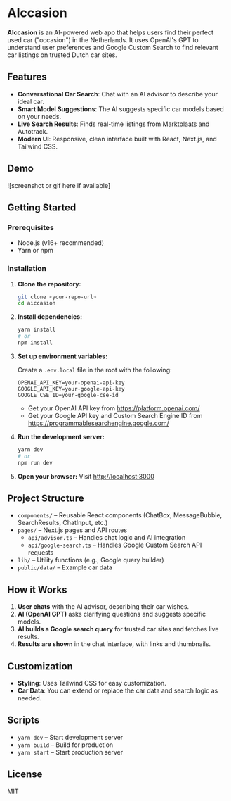 # AIccasion

**AIccasion** is an AI-powered web app that helps users find their perfect used car ("occasion") in the Netherlands. It uses OpenAI's GPT to understand user preferences and Google Custom Search to find relevant car listings on trusted Dutch car sites.

## Features

- **Conversational Car Search**: Chat with an AI advisor to describe your ideal car.
- **Smart Model Suggestions**: The AI suggests specific car models based on your needs.
- **Live Search Results**: Finds real-time listings from Marktplaats and Autotrack.
- **Modern UI**: Responsive, clean interface built with React, Next.js, and Tailwind CSS.

## Demo

![screenshot or gif here if available]

## Getting Started

### Prerequisites

- Node.js (v16+ recommended)
- Yarn or npm

### Installation

1. **Clone the repository:**

   ```bash
   git clone <your-repo-url>
   cd aiccasion
   ```

2. **Install dependencies:**

   ```bash
   yarn install
   # or
   npm install
   ```

3. **Set up environment variables:**

   Create a `.env.local` file in the root with the following:

   ```
   OPENAI_API_KEY=your-openai-api-key
   GOOGLE_API_KEY=your-google-api-key
   GOOGLE_CSE_ID=your-google-cse-id
   ```

   - Get your OpenAI API key from https://platform.openai.com/
   - Get your Google API key and Custom Search Engine ID from https://programmablesearchengine.google.com/

4. **Run the development server:**

   ```bash
   yarn dev
   # or
   npm run dev
   ```

5. **Open your browser:**
   Visit [http://localhost:3000](http://localhost:3000)

## Project Structure

- `components/` – Reusable React components (ChatBox, MessageBubble, SearchResults, ChatInput, etc.)
- `pages/` – Next.js pages and API routes
  - `api/advisor.ts` – Handles chat logic and AI integration
  - `api/google-search.ts` – Handles Google Custom Search API requests
- `lib/` – Utility functions (e.g., Google query builder)
- `public/data/` – Example car data

## How it Works

1. **User chats** with the AI advisor, describing their car wishes.
2. **AI (OpenAI GPT)** asks clarifying questions and suggests specific models.
3. **AI builds a Google search query** for trusted car sites and fetches live results.
4. **Results are shown** in the chat interface, with links and thumbnails.

## Customization

- **Styling**: Uses Tailwind CSS for easy customization.
- **Car Data**: You can extend or replace the car data and search logic as needed.

## Scripts

- `yarn dev` – Start development server
- `yarn build` – Build for production
- `yarn start` – Start production server

## License

MIT
